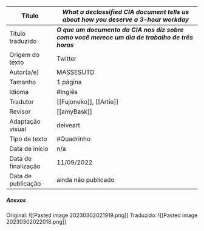 | Título              | ***What a declassified CIA document tells us about how you deserve a 3-hour workday***                  |
| ------------------- | ----------------------------------------------------------------------------------------------- |
| Título traduzido    | ***O que um documento da CIA nos diz sobre como você merece um dia de trabalho de três horas*** |
| Origem do texto     | Twitter                                                                                         |
| Autor(a/e)          | MASSESUTD                                                                                  |
| Tamanho             | 1 página                                                                                        |
| Idioma              | #Inglês                                                                                         |
| Tradutor            | [[Fujoneko]], [[Artie]]                                                                             |
| Revisor             | [[amyBask]]                                                                                     |
| Adaptação visual    | deiveart                                                                                        |
| Tipo de texto       | #Quadrinho                                                                                                |
| Data de início      |n/a|
| Data de finalização |11/09/2022 |
| Data de publicação|ainda não publicado|

##### Anexos
Original:
![[Pasted image 20230302021919.png]]
Traduzido:
![[Pasted image 20230302022018.png]]